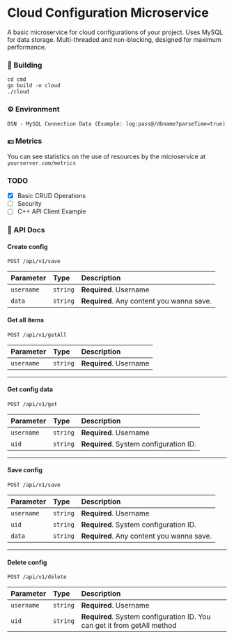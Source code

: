 # Cloud Configuration Microservice

A basic microservice for cloud configurations of your project. Uses MySQL for data storage. Multi-threaded and non-blocking, designed for maximum performance.
### 🔧 Building
```
cd cmd
go build -o cloud
./cloud
```

### ⚙️ Environment
    DSN - MySQL Connection Data (Example: log:pass@/dbname?parseTime=true)

### 💴 Metrics
You can see statistics on the use of resources by the microservice at `yourserver.com/metrics`

### TODO
- [x] Basic CRUD Operations
- [ ] Security
- [ ] C++ API Client Example
 
### 🔌 API Docs
#### Create config
```
POST /api/v1/save
```
| Parameter  | Type     | Description                                                              |
|:-----------|:---------|:-------------------------------------------------------------------------|
| `username` | `string` | **Required**. Username                                                   |
| `data`     | `string` | **Required**. Any content you wanna save.                                |

#### Get all items
```
POST /api/v1/getAll
```
| Parameter  | Type     | Description              |
|:-----------| :------- |:-------------------------|
| `username` | `string` | **Required**. Username   |

----
#### Get config data
```
POST /api/v1/get
```
| Parameter  | Type     | Description                            |
|:-----------|:---------|:---------------------------------------|
| `username` | `string` | **Required**. Username                 |
| `uid`      | `string` | **Required**. System configuration ID. |
----
#### Save config
```
POST /api/v1/save
```
| Parameter  | Type     | Description                               |
|:-----------|:---------|:------------------------------------------|
| `username` | `string` | **Required**. Username                    |
| `uid`      | `string` | **Required**. System configuration ID.    |
| `data`     | `string` | **Required**. Any content you wanna save. |
----
#### Delete config
```
POST /api/v1/delete
```
| Parameter  | Type     | Description                                                              |
|:-----------|:---------|:-------------------------------------------------------------------------|
| `username` | `string` | **Required**. Username                                                   |
| `uid`      | `string` | **Required**. System configuration ID. You can get it from getAll method |
